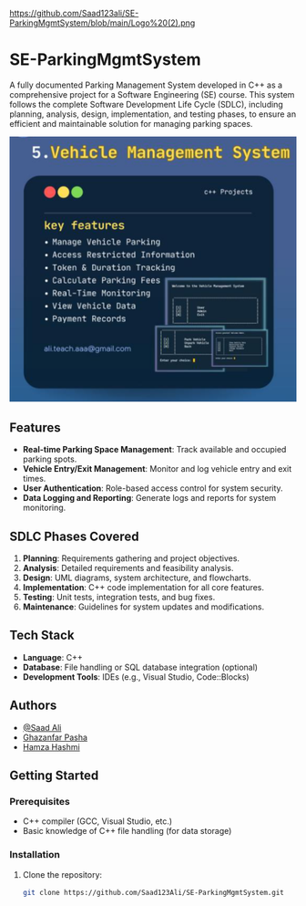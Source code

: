 
https://github.com/Saad123ali/SE-ParkingMgmtSystem/blob/main/Logo%20(2).png
# SE-ParkingMgmtSystem

A fully documented Parking Management System developed in C++ as a comprehensive project for a Software Engineering (SE) course. This system follows the complete Software Development Life Cycle (SDLC), including planning, analysis, design, implementation, and testing phases, to ensure an efficient and maintainable solution for managing parking spaces.

![Logo](https://github.com/Saad123ali/SE-ParkingMgmtSystem/blob/main/Logo%20(2).png)

## Features

- **Real-time Parking Space Management**: Track available and occupied parking spots.
- **Vehicle Entry/Exit Management**: Monitor and log vehicle entry and exit times.
- **User Authentication**: Role-based access control for system security.
- **Data Logging and Reporting**: Generate logs and reports for system monitoring.

## SDLC Phases Covered

1. **Planning**: Requirements gathering and project objectives.
2. **Analysis**: Detailed requirements and feasibility analysis.
3. **Design**: UML diagrams, system architecture, and flowcharts.
4. **Implementation**: C++ code implementation for all core features.
5. **Testing**: Unit tests, integration tests, and bug fixes.
6. **Maintenance**: Guidelines for system updates and modifications.

## Tech Stack

- **Language**: C++
- **Database**: File handling or SQL database integration (optional)
- **Development Tools**: IDEs (e.g., Visual Studio, Code::Blocks)

## Authors

- [@Saad Ali](https://github.com/Saad123ali)
- [Ghazanfar Pasha](https://github.com/pasha6063)
- [Hamza Hashmi](https://github.com/fax9)


## Getting Started

### Prerequisites

- C++ compiler (GCC, Visual Studio, etc.)
- Basic knowledge of C++ file handling (for data storage)

### Installation

1. Clone the repository:
   ```bash
   git clone https://github.com/Saad123Ali/SE-ParkingMgmtSystem.git

